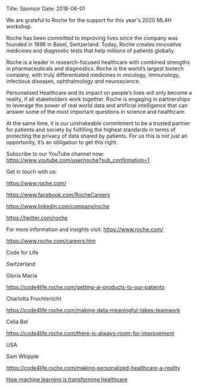 Title: Sponsor
Date: 2018-06-01

We are grateful to Roche for the support for this year's 2020 ML4H workshop.

Roche has been committed to improving lives since the company was founded in 1896 in Basel, Switzerland. Today, Roche creates innovative medicines and diagnostic tests that help millions of patients globally.


Roche is a leader in research-focused healthcare with combined strengths in pharmaceuticals and diagnostics. Roche is the world’s largest biotech company, with truly differentiated medicines in oncology, immunology, infectious diseases, ophthalmology and neuroscience.


Personalised Healthcare and its impact on people’s lives will only become a reality, if all stakeholders work together. Roche is engaging in partnerships to leverage the power of real world data and  artificial intelligence that can answer some of the most important questions in science and healthcare. 


At the same time, it is our unshakeable commitment to be a trusted partner for patients and society by fulfilling the highest standards in terms of protecting the privacy of data shared by patients. For us this is not just an opportunity, it’s an obligation to get this right.


Subscribe to our YouTube channel now: https://www.youtube.com/user/roche?sub_confirmation=1


Get in touch with us: 


https://www.roche.com/ 

https://www.facebook.com/RocheCareers

https://www.linkedin.com/company/roche

https://twitter.com/roche


For more information and insights visit: https://www.roche.com/

https://www.roche.com/careers.htm

Code for Life


Switzerland

 

Gloria Macia

https://code4life.roche.com/getting-ai-products-to-our-patients

 

Charlotta Fruchtenicht

https://code4life.roche.com/making-data-meaningful-takes-teamwork

 

Celia Bel

https://code4life.roche.com/there-is-always-room-for-improvement

 

USA

 

Sam Whipple

https://code4life.roche.com/making-personalized-healthcare-a-reality


[How machine learning is transforming healthcare](https://www.roche.com/about/priorities/personalised_healthcare/machine-learning.htm)

